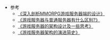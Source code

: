 

- 参考
  - [《深入剖析MMORPG游戏服务器端的设计》](https://blog.csdn.net/gddsky/article/details/1831658)
  - [《游戏服务器与普通服务器有什么区别?》](https://www.zhihu.com/question/23508968)
  - [《游戏服务器的架构设计及一些思考》](http://www.ha97.com/4365.html)
  - [《游戏服务器架构的演进简史》](https://www.infoq.cn/article/a-brief-history-of-the-game-server-architecture)
